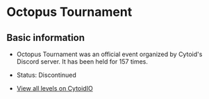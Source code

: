 # Octopus Tournament

## Basic information

- Octopus Tournament was an official event organized by Cytoid's Discord server. It has been held for 157 times.

- Status: Discontinued

- [View all levels on CytoidIO](https://cytoid.io/collections/octopus.tournament)
